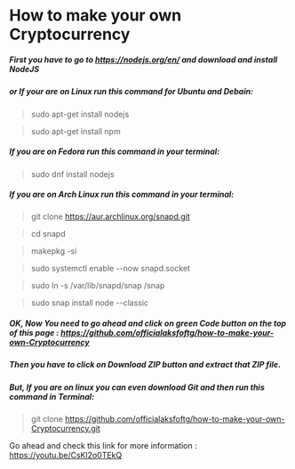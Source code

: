 # How to make your own Cryptocurrency
##### First you have to go to https://nodejs.org/en/ and download and install NodeJS
##### or If your are on Linux run this command for Ubuntu and Debain:
> sudo apt-get install nodejs 

> sudo apt-get install npm

##### If you are on Fedora run this command in your terminal:
> sudo dnf install nodejs

##### If you are on Arch Linux run this command in your terminal:
> git clone https://aur.archlinux.org/snapd.git

> cd snapd

> makepkg -si

> sudo systemctl enable --now snapd.socket

> sudo ln -s /var/lib/snapd/snap /snap

> sudo snap install node --classic

##### OK, Now You need to go ahead and click on green Code button on the top of this page : https://github.com/officialaksfoftg/how-to-make-your-own-Cryptocurrency
##### Then you have to click on Download ZIP button and extract that ZIP file.
##### But, If you are on linux you can even download Git and then run this command in Terminal:
> git clone https://github.com/officialaksfoftg/how-to-make-your-own-Cryptocurrency.git
> 
Go ahead and check this link for more information : https://youtu.be/CsKl2o0TEkQ
